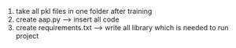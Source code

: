 1. take all pkl files in one folder after training
2. create aap.py --> insert all code 
3. create requirements.txt --> write all library which is needed to run project

